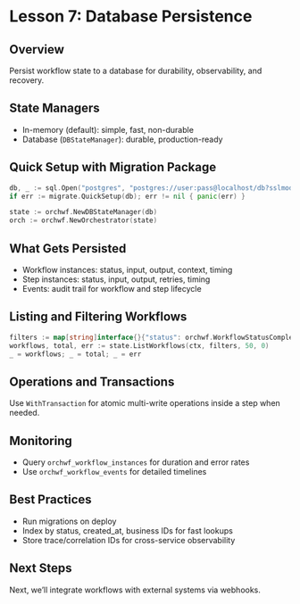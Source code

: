 # Lesson 7: Database Persistence

## Overview

Persist workflow state to a database for durability, observability, and recovery.

## State Managers

- In-memory (default): simple, fast, non-durable
- Database (`DBStateManager`): durable, production-ready

## Quick Setup with Migration Package

```go
db, _ := sql.Open("postgres", "postgres://user:pass@localhost/db?sslmode=disable")
if err := migrate.QuickSetup(db); err != nil { panic(err) }

state := orchwf.NewDBStateManager(db)
orch := orchwf.NewOrchestrator(state)
```

## What Gets Persisted

- Workflow instances: status, input, output, context, timing
- Step instances: status, input, output, retries, timing
- Events: audit trail for workflow and step lifecycle

## Listing and Filtering Workflows

```go
filters := map[string]interface{}{"status": orchwf.WorkflowStatusCompleted}
workflows, total, err := state.ListWorkflows(ctx, filters, 50, 0)
_ = workflows; _ = total; _ = err
```

## Operations and Transactions

Use `WithTransaction` for atomic multi-write operations inside a step when needed.

## Monitoring

- Query `orchwf_workflow_instances` for duration and error rates
- Use `orchwf_workflow_events` for detailed timelines

## Best Practices

- Run migrations on deploy
- Index by status, created_at, business IDs for fast lookups
- Store trace/correlation IDs for cross-service observability

## Next Steps
Next, we’ll integrate workflows with external systems via webhooks.


